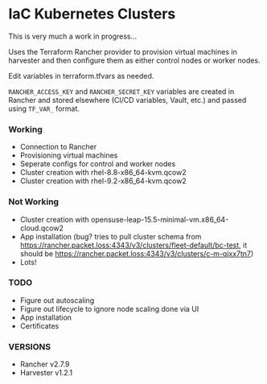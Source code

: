 # IaC Kubernetes Clusters
This is very much a work in progress...

Uses the Terraform Rancher provider to provision virtual machines in harvester and then configure them as either control nodes or worker nodes.

Edit variables in terraform.tfvars as needed.

`RANCHER_ACCESS_KEY` and `RANCHER_SECRET_KEY` variables are created in Rancher and stored elsewhere (CI/CD variables, Vault, etc.) and passed using `TF_VAR_` format.

### Working
- Connection to Rancher
- Provisioning virtual machines
- Seperate configs for control and worker nodes
- Cluster creation with rhel-8.8-x86_64-kvm.qcow2
- Cluster creation with rhel-9.2-x86_64-kvm.qcow2

### Not Working
- Cluster creation with opensuse-leap-15.5-minimal-vm.x86_64-cloud.qcow2
- App installation (bug? tries to pull cluster schema from https://rancher.packet.loss:4343/v3/clusters/fleet-default/bc-test, it should be https://rancher.packet.loss:4343/v3/clusters/c-m-qjxx7tn7) 
- Lots!

### TODO
- Figure out autoscaling
- Figure out lifecycle to ignore node scaling done via UI
- App installation
- Certificates

### VERSIONS
- Rancher v2.7.9
- Harvester v1.2.1